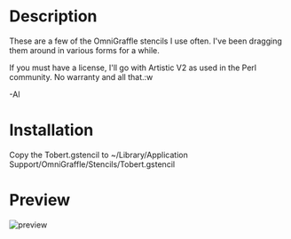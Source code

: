 Description
===========

These are a few of the OmniGraffle stencils I use often. I've been dragging
them around in various forms for a while.

If you must have a license, I'll go with Artistic V2 as used in the Perl
community. No warranty and all that.:w

-Al

Installation
============

Copy the Tobert.gstencil to ~/Library/Application Support/OmniGraffle/Stencils/Tobert.gstencil

Preview
=======

![preview](https://github.com/tobert/tobert-omnigraffle/raw/master/preview.png)

